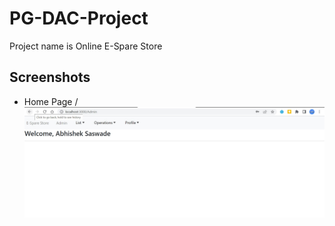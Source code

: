 # PG-DAC-Project
Project name is Online E-Spare Store


## Screenshots
- Home Page /  
![Alt text](Documentation/screenshots/admin%20homepage.jpg)